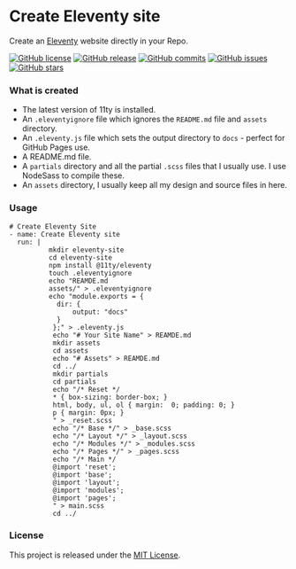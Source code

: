# Create Eleventy site

Create an [Eleventy](https://www.11ty.dev/) website directly in your Repo.

[![GitHub license](https://img.shields.io/github/license/DanCanetti/Create-Eleventy-Site.svg)](https://github.com/DanCanetti/Create-Eleventy-Site//blob/master/LICENSE) [![GitHub release](https://img.shields.io/github/release/DanCanetti/Create-Eleventy-Site.svg)](https://GitHub.com/DanCanetti/Create-Eleventy-Site/releases/) [![GitHub commits](https://img.shields.io/github/commits-since/DanCanetti/Create-Eleventy-Site/v1.0.0.svg)](https://GitHub.com/DanCanetti/Create-Eleventy-Site/commit/) [![GitHub issues](https://img.shields.io/github/issues/DanCanetti/Create-Eleventy-Site.svg)](https://GitHub.com/DanCanetti/Create-Eleventy-Site/issues/) [![GitHub stars](https://img.shields.io/github/stars/DanCanetti/Create-Eleventy-Site.svg?style=social&label=Star&maxAge=2592000)](https://GitHub.com/DanCanetti/Create-Eleventy-Site/stargazers/)


### What is created

- The latest version of 11ty is installed.
- An `.eleventyignore` file which ignores the `README.md` file and `assets` directory.
- An `.eleventy.js` file which sets the output directory to `docs` - perfect for GitHub Pages use.
- A README.md file.
- A `partials` directory and all the partial `.scss` files that I usually use. I use NodeSass to compile these.
- An `assets` directory, I usually keep all my design and source files in here.

### Usage

```
# Create Eleventy Site
- name: Create Eleventy site
  run: |
          mkdir eleventy-site
          cd eleventy-site
          npm install @11ty/eleventy
          touch .eleventyignore
          echo "REAMDE.md
          assets/" > .eleventyignore
          echo "module.exports = {
            dir: {
                output: "docs"
            }
           };" > .eleventy.js
           echo "# Your Site Name" > REAMDE.md
           mkdir assets
           cd assets
           echo "# Assets" > REAMDE.md
           cd ../
           mkdir partials
           cd partials 
           echo "/* Reset */
           * { box-sizing: border-box; }
           html, body, ul, ol { margin:  0; padding: 0; }
           p { margin: 0px; }
           " > _reset.scss
           echo "/* Base */" > _base.scss
           echo "/* Layout */" > _layout.scss
           echo "/* Modules */" > _modules.scss
           echo "/* Pages */" > _pages.scss
           echo "/* Main */
           @import 'reset';
           @import 'base';
           @import 'layout';
           @import 'modules';
           @import 'pages';
           " > main.scss
           cd ../
```

### License
This project is released under the [MIT License](https://github.com/DanCanetti/Create-Eleventy-Site/blob/master/LICENSE).
